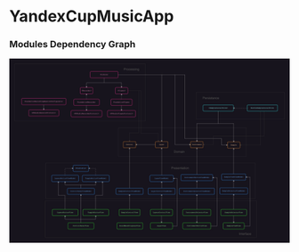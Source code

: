 # YandexCupMusicApp

### Modules Dependency Graph
![modules dependecy graph](https://github.com/maxgribov/YandexCupMusicApp/blob/main/img/modules_dependency_graph.jpg)
